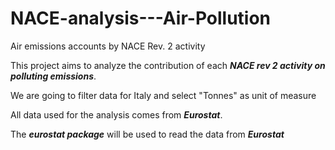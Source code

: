 # NACE-analysis---Air-Pollution
Air emissions accounts by NACE Rev. 2 activity

This project aims to analyze the contribution of each ***NACE rev 2 activity on polluting emissions***.

We are going to filter data for Italy and select "Tonnes" as unit of measure

All data used for the analysis comes from ***Eurostat***.

The ***eurostat package*** will be used to read the data from ***Eurostat***
